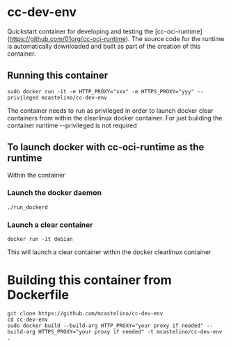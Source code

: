 # cc-dev-env

Quickstart container for developing and testing the [cc-oci-runtime] (https://github.com/01org/cc-oci-runtime). The source code for the runtime is automatically downloaded and built as part of the creation of this container.

Running this container
------------------------------
```
sudo docker run -it -e HTTP_PROXY="xxx" -e HTTPS_PROXY="yyy" --privileged mcastelino/cc-dev-env
```

The container needs to run as privileged in order to launch docker clear containers from within the clearlinux docker container. 
For just building the container runtime --privileged is not required

To launch docker with cc-oci-runtime as the runtime 
--------------------------------------------------------------------
Within the container

### Launch the docker daemon
```
./run_dockerd
```

### Launch a clear container
```
docker run -it debian
```

This will launch a clear container within the docker clearlinux container

# Building this container from Dockerfile

```
git clone https://github.com/mcastelino/cc-dev-env
cd cc-dev-env
sudo docker build --build-arg HTTP_PROXY="your proxy if needed" --build-arg HTTPS_PROXY="your proxy if needed" -t mcastelino/cc-dev-env .
```


